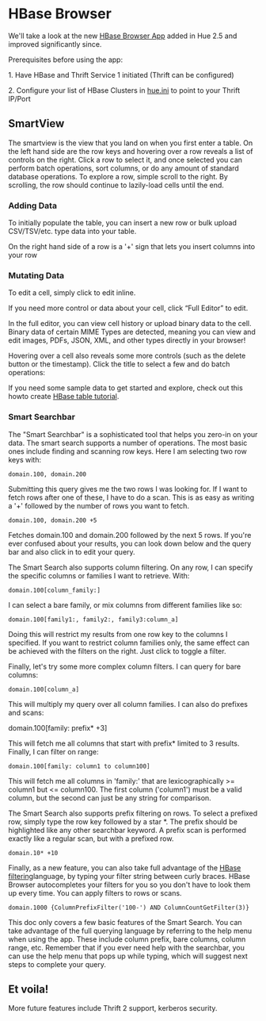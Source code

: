 <link rel="stylesheet" href="docbook.css" type="text/css" media="screen" title="no title" charset="utf-8"></link>

<h1>HBase Browser</h1>
<p>We'll take a look at the new <a href="http://gethue.tumblr.com/post/59071544309/the-web-ui-for-hbase-hbase-browser">HBase Browser App</a>
added in Hue 2.5 and improved significantly since.</p>
<p>Prerequisites before using the app:</p>
<p>1. Have HBase and Thrift Service 1 initiated (Thrift can be configured)</p>
<p>2. Configure your list of HBase Clusters in
<a href="https://github.com/cloudera/hue/blob/master/desktop/conf.dist/hue.ini#L467">hue.ini</a>
to point to your Thrift IP/Port</p>
<h2>SmartView</h2>
<p>The smartview is the view that you land on when you first enter a table.
On the left hand side are the row keys and hovering over a row reveals a
list of controls on the right. Click a row to select it, and once
selected you can perform batch operations, sort columns, or do any
amount of standard database operations. To explore a row, simple scroll
to the right. By scrolling, the row should continue to lazily-load cells
until the end.</p>
<h3>Adding Data</h3>
<p>To initially populate the table, you can insert a new row or bulk upload
CSV/TSV/etc. type data into your table.</p>
<p>On the right hand side of a row is a '+' sign that lets you insert
columns into your
row</p>
<h3>Mutating Data</h3>
<p>To edit a cell, simply click to edit inline.</p>
<p>If you need more control or data about your cell, click “Full Editor” to
edit.</p>
<p>In the full editor, you can view cell history or upload binary data to
the cell. Binary data of certain MIME Types are detected, meaning you
can view and edit images, PDFs, JSON, XML, and other types directly in
your browser!</p>
<p>Hovering over a cell also reveals some more controls (such as the delete
button or the timestamp). Click the title to select a few and do batch
operations:</p>
<p>If you need some sample data to get started and explore, check out this
howto create <a href="http://gethue.tumblr.com/post/58181985680/hadoop-tutorial-how-to-create-example-tables-in-hbase">HBase table
tutorial</a>.</p>
<h3>Smart Searchbar</h3>
<p>The "Smart Searchbar" is a sophisticated tool that helps you zero-in on
your data. The smart search supports a number of operations. The most
basic ones include finding and scanning row keys. Here I am selecting
two row keys with:</p>
<pre><code>domain.100, domain.200
</code></pre>
<p>Submitting this query gives me the two rows I was looking for. If I want
to fetch rows after one of these, I have to do a scan. This is as easy
as writing a '+' followed by the number of rows you want to fetch.</p>
<pre><code>domain.100, domain.200 +5
</code></pre>
<p>Fetches domain.100 and domain.200 followed by the next 5 rows. If you're
ever confused about your results, you can look down below and the query
bar and also click in to edit your query.</p>
<p>The Smart Search also supports column filtering. On any row, I can
specify the specific columns or families I want to retrieve. With:</p>
<pre><code>domain.100[column_family:]
</code></pre>
<p>I can select a bare family, or mix columns from different families like
so:</p>
<pre><code>domain.100[family1:, family2:, family3:column_a]
</code></pre>
<p>Doing this will restrict my results from one row key to the columns I
specified. If you want to restrict column families only, the same effect
can be achieved with the filters on the right. Just click to toggle a
filter.</p>
<p>Finally, let's try some more complex column filters. I can query for
bare columns:</p>
<pre><code>domain.100[column_a]
</code></pre>
<p>This will multiply my query over all column families. I can also do
prefixes and scans:</p>
<p>domain.100[family: prefix* +3]</p>
<p>This will fetch me all columns that start with prefix* limited to 3
results. Finally, I can filter on range:</p>
<pre><code>domain.100[family: column1 to column100]
</code></pre>
<p>This will fetch me all columns in 'family:' that are lexicographically
&gt;= column1 but &lt;= column100. The first column ('column1') must be a
valid column, but the second can just be any string for comparison.</p>
<p>The Smart Search also supports prefix filtering on rows. To select a
prefixed row, simply type the row key followed by a star *. The prefix
should be highlighted like any other searchbar keyword. A prefix scan is
performed exactly like a regular scan, but with a prefixed row.</p>
<pre><code>domain.10* +10
</code></pre>
<p>Finally, as a new feature, you can also take full advantage of the
<a href="denied:about:blank">HBase filtering</a>language, by typing your filter
string between curly braces. HBase Browser autocompletes your filters
for you so you don't have to look them up every time. You can apply
filters to rows or scans.</p>
<pre><code>domain.1000 {ColumnPrefixFilter('100-') AND ColumnCountGetFilter(3)}
</code></pre>
<p>This doc only covers a few basic features of the Smart Search. You can
take advantage of the full querying language by referring to the help
menu when using the app. These include column prefix, bare columns,
column range, etc. Remember that if you ever need help with the
searchbar, you can use the help menu that pops up while typing, which
will suggest next steps to complete your query.</p>
<h2>Et voila!</h2>
<p>More future features include Thrift 2 support, kerberos security.</p>